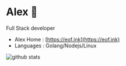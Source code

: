 # Alex 🌱  

Full Stack developer

-  Alex Home : [https://eof.ink](https://eof.ink)
-  Languages : Golang/Nodejs/Linux

![github stats](https://github-readme-stats.vercel.app/api?username=o8x&show_icons=true&title_color=fac841&icon_color=49d28a&text_color=43c6f0&bg_color=3f176d)
